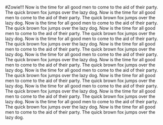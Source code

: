 #Zowie!!!
Now is the time for all good men to come to the aid of their party.
The quick brown fox jumps over the lazy dog.
Now is the time for all good men to come to the aid of their party.
The quick brown fox jumps over the lazy dog.
Now is the time for all good men to come to the aid of their party.
The quick brown fox jumps over the lazy dog.
Now is the time for all good men to come to the aid of their party.
The quick brown fox jumps over the lazy dog.
Now is the time for all good men to come to the aid of their party.
The quick brown fox jumps over the lazy dog.
Now is the time for all good men to come to the aid of their party.
The quick brown fox jumps over the lazy dog.
Now is the time for all good men to come to the aid of their party.
The quick brown fox jumps over the lazy dog.
Now is the time for all good men to come to the aid of their party.
The quick brown fox jumps over the lazy dog.
Now is the time for all good men to come to the aid of their party.
The quick brown fox jumps over the lazy dog.
Now is the time for all good men to come to the aid of their party.
The quick brown fox jumps over the lazy dog.
Now is the time for all good men to come to the aid of their party.
The quick brown fox jumps over the lazy dog.
Now is the time for all good men to come to the aid of their party.
The quick brown fox jumps over the lazy dog.
Now is the time for all good men to come to the aid of their party.
The quick brown fox jumps over the lazy dog.
Now is the time for all good men to come to the aid of their party.
The quick brown fox jumps over the lazy dog.
